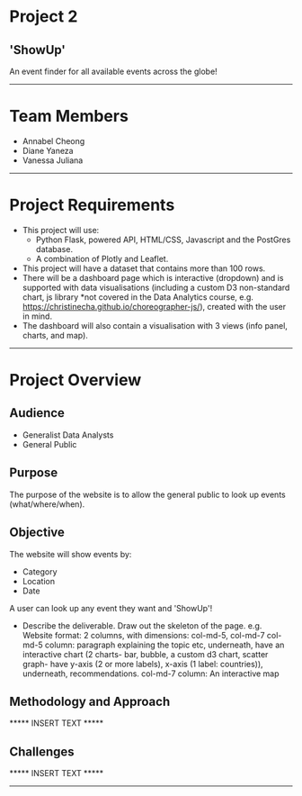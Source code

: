 # Project 2

## 'ShowUp' ## 
An event finder for all available events across the globe! 

*************************
# Team Members
- Annabel Cheong
- Diane Yaneza
- Vanessa Juliana

*************************
# Project Requirements
- This project will use: 
    * Python Flask, powered API, HTML/CSS, Javascript and the PostGres database.
    * A combination of Plotly and Leaflet.    
- This project will have a dataset that contains more than 100 rows.
- There will be a dashboard page which is interactive (dropdown) and is supported with data visualisations (including a custom D3 non-standard chart, js library *not covered in the Data Analytics course, e.g. https://christinecha.github.io/choreographer-js/), created with the user in mind.
- The dashboard will also contain a visualisation with 3 views (info panel, charts, and map).

*************************
# Project Overview
## Audience
- Generalist Data Analysts
- General Public

## Purpose 
The purpose of the website is to allow the general public to look up events (what/where/when).

## Objective
The website will show events by: 
- Category
- Location
- Date

A user can look up any event they want and 'ShowUp'! 

- Describe the deliverable. Draw out the skeleton of the page. 
e.g. Website format: 2 columns, with dimensions: col-md-5, col-md-7
	col-md-5 column: paragraph explaining the topic etc, underneath, have an interactive chart (2 charts- bar, bubble, a custom d3 chart, scatter graph- have y-axis (2 or more labels), x-axis (1 label: countries)), underneath, recommendations. 
	col-md-7 column: An interactive map

## Methodology and Approach 

***** INSERT TEXT *****


## Challenges

***** INSERT TEXT *****





*************************
